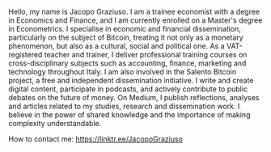 Hello, my name is Jacopo Graziuso. I am a trainee economist with a degree in Economics and Finance, and I am currently enrolled on a Master's degree in Econometrics.
I specialise in economic and financial dissemination, particularly on the subject of Bitcoin, treating it not only as a monetary phenomenon, but also as a cultural, social and political one.
As a VAT-registered teacher and trainer, I deliver professional training courses on cross-disciplinary subjects such as accounting, finance, marketing and technology throughout Italy.
I am also involved in the Salento Bitcoin project, a free and independent dissemination initiative.
I write and create digital content, participate in podcasts, and actively contribute to public debates on the future of money.
On Medium, I publish reflections, analyses and articles related to my studies, research and dissemination work.
I believe in the power of shared knowledge and the importance of making complexity understandable.



How to contact me: https://linktr.ee/JacopoGraziuso
<!---
graziusoj/graziusoj is a ✨ special ✨ repository because its `README.md` (this file) appears on your GitHub profile.
You can click the Preview link to take a look at your changes.
--->
